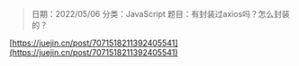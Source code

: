 > 日期：2022/05/06
分类：JavaScript
题目：有封装过axios吗？怎么封装的？

[https://juejin.cn/post/7071518211392405541](https://juejin.cn/post/7071518211392405541)

